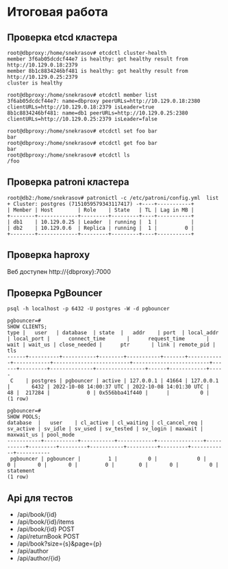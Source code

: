 # **Итоговая работа**

## **Проверка etcd кластера**

```
root@dbproxy:/home/snekrasov# etcdctl cluster-health
member 3f6ab05dcdcf44e7 is healthy: got healthy result from http://10.129.0.18:2379
member 8b1c8834246bf481 is healthy: got healthy result from http://10.129.0.25:2379
cluster is healthy
```

```
root@dbproxy:/home/snekrasov# etcdctl member list
3f6ab05dcdcf44e7: name=dbproxy peerURLs=http://10.129.0.18:2380 clientURLs=http://10.129.0.18:2379 isLeader=true
8b1c8834246bf481: name=db1 peerURLs=http://10.129.0.25:2380 clientURLs=http://10.129.0.25:2379 isLeader=false
```

```
root@dbproxy:/home/snekrasov# etcdctl set foo bar
bar
root@dbproxy:/home/snekrasov# etcdctl get foo bar
bar
root@dbproxy:/home/snekrasov# etcdctl ls
/foo
```

## **Проверка patroni кластера**

```
root@db2:/home/snekrasov# patronictl -c /etc/patroni/config.yml  list
+ Cluster: postgres (7151059579343117417) -+----+-----------+
| Member | Host        | Role    | State   | TL | Lag in MB |
+--------+-------------+---------+---------+----+-----------+
| db1    | 10.129.0.25 | Leader  | running |  1 |           |
| db2    | 10.129.0.6  | Replica | running |  1 |         0 |
+--------+-------------+---------+---------+----+-----------+
```

## **Проверка haproxy**

Веб доступен http://{dbproxy}:7000

## **Проверка PgBouncer**

```postgresql
psql -h localhost -p 6432 -U postgres -W -d pgbouncer
```

```postgresql
pgbouncer=#
SHOW CLIENTS;
type |   user   | database  | state  |   addr    | port  | local_addr | local_port |      connect_time       |      request_time       | wait | wait_us | close_needed |      ptr       | link | remote_pid | tls 
------+----------+-----------+--------+-----------+-------+------------+------------+-------------------------+-------------------------+------+---------+--------------+----------------+------+------------+-----
 C    | postgres | pgbouncer | active | 127.0.0.1 | 41664 | 127.0.0.1  |       6432 | 2022-10-08 14:00:37 UTC | 2022-10-08 14:01:30 UTC |   48 |  217284 |            0 | 0x556bba41f440 |      |          0 | 
(1 row)

pgbouncer=#
SHOW POOLS;
database  |   user    | cl_active | cl_waiting | cl_cancel_req | sv_active | sv_idle | sv_used | sv_tested | sv_login | maxwait | maxwait_us | pool_mode 
-----------+-----------+-----------+------------+---------------+-----------+---------+---------+-----------+----------+---------+------------+-----------
 pgbouncer | pgbouncer |         1 |          0 |             0 |         0 |       0 |       0 |         0 |        0 |       0 |          0 | statement
(1 row)

```

## **Api для тестов**

- /api/book/{id}
- /api/book/{id}/items
- /api/book/{id} POST
- /api/returnBook POST
- /api/book?size={s}&page={p}
- /api/author
- /api/author/{id}
